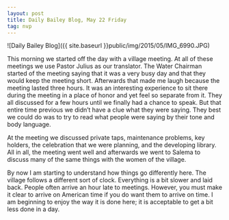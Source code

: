 ```yaml
---
layout: post
title: Daily Bailey Blog, May 22 Friday
tag: nvp
---
```


![Daily Bailey Blog]({{ site.baseurl }}public/img/2015/05/IMG_6990.JPG)

This morning we started off the day with a village meeting. At all of these meetings we use Pastor Julius as our translator. The Water Chairman started of the meeting saying that it was a very busy day and that they would keep the meeting short. Afterwards that made me laugh because the meeting lasted three hours. It was an interesting experience to sit there during the meeting in a place of honor and yet feel so separate from it. They all discussed for a few hours until we finally had a chance to speak. But that entire time previous we didn’t have a clue what they were saying. They best we could do was to try to read what people were saying by their tone and body language.

At the meeting we discussed private taps, maintenance problems, key holders, the celebration that we were planning, and the developing library. All in all, the meeting went well and afterwards we went to Salema to discuss many of the same things with the women of the village.

By now I am starting to understand how things go differently here. The village follows a different sort of clock. Everything is a bit slower and laid back. People often arrive an hour late to meetings. However, you must make it clear to arrive on American time if you do want them to arrive on time. I am beginning to enjoy the way it is done here; it is acceptable to get a bit less done in a day.
